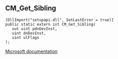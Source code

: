 ## CM_Get_Sibling

```
[DllImport("setupapi.dll", SetLastError = true)]
public static extern int CM_Get_Sibling(
   out uint pdnDevInst,
   uint dnDevInst,
   uint ulFlags
);
```

[Microsoft documentation](https://docs.microsoft.com/en-us/windows/win32/api/cfgmgr32/nf-cfgmgr32-cm_get_sibling)
